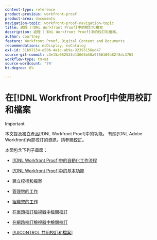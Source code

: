 ```yaml
---
content-type: reference
product-previous: workfront-proof
product-area: documents
navigation-topic: workfront-proof-navigation-topic
title: 處理 [!DNL Workfront Proof]中的校訂和檔案
description: 處理 [!DNL Workfront Proof]中的校訂和檔案。
author: Courtney
feature: Workfront Proof, Digital Content and Documents
recommendations: noDisplay, noCatalog
exl-id: 31b97154-e506-4a1c-ab9a-92395156ed47
source-git-commit: c3e15a052533d43065b50a9f56169b82f8dc3765
workflow-type: tm+mt
source-wordcount: '74'
ht-degree: 0%

---
```


# 在[!DNL Workfront Proof]中使用校訂和檔案

>[!IMPORTANT]
>
>本文提及獨立產品[!DNL Workfront Proof]中的功能。 有關[!DNL Adobe Workfront]內部校訂的資訊，請參閱[校訂](../../review-and-approve-work/proofing/proofing.md)。

本節包含下列子章節：

* [ [!DNL Workfront Proof]中的自動化工作流程](../../workfront-proof/wp-work-proofsfiles/automated-workflow/automated-workflow.md)
* [ [!DNL Workfront Proof]中的基本功能](../../workfront-proof/wp-work-proofsfiles/basic-features/basic-features.md)
* [建立校樣和檔案](../../workfront-proof/wp-work-proofsfiles/create-proofs-and-files/create-proofs-and-files.md)
* [管理您的工作](../../workfront-proof/wp-work-proofsfiles/manage-your-work/manage-your-work.md)
* [組織您的工作](../../workfront-proof/wp-work-proofsfiles/organize-your-work/organize-your-work.md)
* [在案頭校訂檢視器中檢閱校訂](../../workfront-proof/wp-work-proofsfiles/review-proofs-dpv/review-proofs-in-desktop-proofing-viewer.md)

  <!--
  <li data-mc-conditions="QuicksilverOrClassic.Draft mode"><a href="../../workfront-proof/wp-work-proofsfiles/review-proofs-lpv/review-proofs-in-the-lpv.md" class="MCXref xref" xrefformat="{para}">Review proofs in the Legacy Proofing Viewer</a> </li>
  -->

* [在網路校訂檢視器中檢閱校訂](../../workfront-proof/wp-work-proofsfiles/review-proofs-wpv/review-proofs-in-wpv.md)
* [[!UICONTROL 共用校訂和檔案]](../../workfront-proof/wp-work-proofsfiles/share-proofs-and-files/share-proofs-and-files.md)
